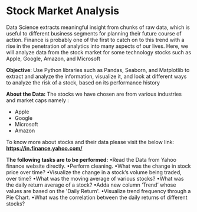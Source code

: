 # Stock Market Analysis

Data Science extracts meaningful insight from chunks of raw data, which is useful to different business segments for planning their future course of action.
Finance is probably one of the first to catch on to this trend with a rise in the penetration of analytics into many aspects of our lives.
Here, we will analyze data from the stock market for some technology stocks such as Apple, Google, Amazon, and Microsoft

**Objective**:
Use Python libraries such as Pandas, Seaborn, and Matplotlib to extract and analyze the information, visualize it, and look at different ways to analyze the risk of a stock, based on its performance history

**About the Data:**
The stocks we have chosen are from various industries and market caps namely : 
- Apple
- Google
- Microsoft
- Amazon

To know more about stocks and their data please visit the below link: **<https://in.finance.yahoo.com/>**

**The following tasks are to be performed:**
•Read the Data from Yahoo finance website directly.
•Perform cleaning.
•What was the change in stock price over time?
•Visualize the change in a stock’s volume being traded, over time?
•What was the moving average of various stocks?
•What was the daily return average of a stock?
•Adda new column ‘Trend’ whose values are based on the 'Daily Return'.
•Visualize trend frequency through a Pie Chart.
•What was the correlation between the daily returns of different stocks?
